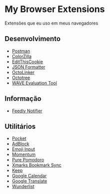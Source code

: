 # My Browser Extensions
Extensões que eu uso em meus navegadores

## Desenvolvimento
- [Postman](https://www.getpostman.com/)
- [ColorZilla](http://www.colorzilla.com/)
- [EditThisCookie](http://www.editthiscookie.com/)
- [JSON Formatter](https://github.com/callumlocke/json-formatter)
- [OctoLinker](https://octolinker.github.io/)
- [Octotree](https://github.com/buunguyen/octotree)
- [WAVE Evaluation Tool]()

## Informação
- [Feedly Notifier](https://olsh.me/Feedly-Notifier/)

## Utilitários
- [Pocket](https://getpocket.com)
- [AdBlock](https://getadblock.com/)
- [Emoji Input](http://www.emojistuff.com/)
- [Momentum](https://momentumdash.com/)
- [Pure Pomodoro]()
- [Xmarks Bookmark Sync](http://xmarks.com/)
- [Keep](https://chrome.google.com/webstore/detail/google-keep-chrome-extens/lpcaedmchfhocbbapmcbpinfpgnhiddi)
- [Google Calendar](https://chrome.google.com/webstore/detail/google-calendar-by-google/gmbgaklkmjakoegficnlkhebmhkjfich)
- [Google Translate](https://chrome.google.com/webstore/detail/google-translate/aapbdbdomjkkjkaonfhkkikfgjllcleb)
- [Wunderlist](https://chrome.google.com/webstore/detail/add-to-wunderlist/dmnddeddcgdllibmaodanoonljfdmooc)

